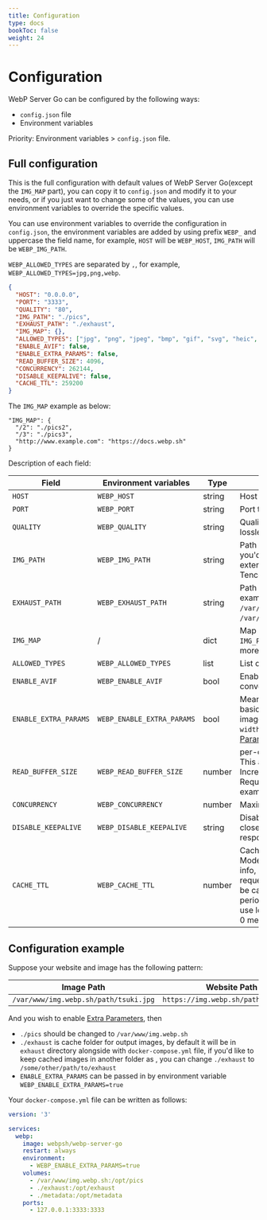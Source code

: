 ```yaml
---
title: Configuration
type: docs
bookToc: false
weight: 24
---
```


# Configuration

WebP Server Go can be configured by the following ways:

- `config.json` file
- Environment variables

Priority: Environment variables > `config.json` file.

## Full configuration

This is the full configuration with default values of WebP Server Go(except the `IMG_MAP` part), you can copy it to `config.json` and modify it to your needs, or if you just want to change some of the values, you can use environment variables to override the specific values.

You can use environment variables to override the configuration in `config.json`, the environment variables are added by using prefix `WEBP_` and uppercase the field name, for example, `HOST` will be `WEBP_HOST`, `IMG_PATH` will be `WEBP_IMG_PATH`.

`WEBP_ALLOWED_TYPES` are separated by `,`, for example, `WEBP_ALLOWED_TYPES=jpg,png,webp`.

```json
{
  "HOST": "0.0.0.0",
  "PORT": "3333",
  "QUALITY": "80",
  "IMG_PATH": "./pics",
  "EXHAUST_PATH": "./exhaust",
  "IMG_MAP": {},
  "ALLOWED_TYPES": ["jpg", "png", "jpeg", "bmp", "gif", "svg", "heic", "nef", "webp"],
  "ENABLE_AVIF": false,
  "ENABLE_EXTRA_PARAMS": false,
  "READ_BUFFER_SIZE": 4096,
  "CONCURRENCY": 262144,
  "DISABLE_KEEPALIVE": false,
  "CACHE_TTL": 259200
}
```

The `IMG_MAP` example as below:

```
"IMG_MAP": {
  "/2": "./pics2",
  "/3": "./pics3",
  "http://www.example.com": "https://docs.webp.sh"
}
```

Description of each field:

| Field                 | Environment variables      | Type   | Description                                                                                                                                                                                                                   |
| --------------------- | -------------------------- | ------ | ----------------------------------------------------------------------------------------------------------------------------------------------------------------------------------------------------------------------------- |
| `HOST`                | `WEBP_HOST`                | string | Host to listen on                                                                                                                                                                                                             |
| `PORT`                | `WEBP_PORT`                | string | Port to listen on                                                                                                                                                                                                             |
| `QUALITY`             | `WEBP_QUALITY`             | string | Quality of image, from 0 to 100, 100 means lossless conversion.                                                                                                                                                               |
| `IMG_PATH`            | `WEBP_IMG_PATH`            | string | Path to the image directory(of original images), if you'd like to use a remote backend(such as external Nginx served static site, Aliyun OSS or Tencent COS), please refer to [Remote Backend](REMOTE_BACKEND.md).            |
| `EXHAUST_PATH`        | `WEBP_EXHAUST_PATH`        | string | Path to the cache directory(of WebP images), for example, with `EXHAUST_PATH` set to `/var/cache/webp`, your `webp` image will be saved at `/var/cache/webp/pics/tsuki.jpg.1582558990.webp`.                                  |
| `IMG_MAP`             | /                          | dict   | Map of URI/Host to image, if this is present then `IMG_PATH` and `EXHAUST_PATH` will be ignored, see more on [MultiPath](http://localhost:1313/usage/multipath/) page                                                         |
| `ALLOWED_TYPES`       | `WEBP_ALLOWED_TYPES`       | list   | List of allowed image types                                                                                                                                                                                                   |
| `ENABLE_AVIF`         | `WEBP_ENABLE_AVIF`         | bool   | Enable AVIF support,it’s disabled by default as converting images to AVIF is CPU consuming.                                                                                                                                   |
| `ENABLE_EXTRA_PARAMS` | `WEBP_ENABLE_EXTRA_PARAMS` | bool   | Means whether to enable Extra Parameters, basically it allows you to do some transform on images like `https://img.webp.sh/path/tsuki.jpg?width=20`, you can find more info on [Extra Parameters](/usage/extra-params/) page. |
| `READ_BUFFER_SIZE`    | `WEBP_READ_BUFFER_SIZE`    | number | per-connection buffer size for requests’ reading. This also limits the maximum header size. Increase this buffer if your clients send multi-KB RequestURIs and/or multi-KB headers (for example, BIG cookies).                |
| `CONCURRENCY`         | `WEBP_CONCURRENCY`         | number | Maximum number of concurrent connections                                                                                                                                                                                      |
| `DISABLE_KEEPALIVE`   | `WEBP_DISABLE_KEEPALIVE`   | string | Disable keep-alive connections, the server will close incoming connections after sending the first response to the client                                                                                                     |
| `CACHE_TTL`   | `WEBP_CACHE_TTL`   | number | Cache TTL(minutes) for Remote Backends(Proxy Mode), we use `HEAD` request to get remote image info, so your backend needs to support `HEAD` request, after first successfuly `HEAD` request, it will be cached for `CACHE_TTL` minutes, during that period, we will not send `HEAD` request again and use local cache for rendering. Setting this value to 0 means cache forever.                                                                                                   |

## Configuration example

Suppose your website and image has the following pattern:

| Image Path                            | Website Path                         |
| ------------------------------------- | ------------------------------------ |
| `/var/www/img.webp.sh/path/tsuki.jpg` | `https://img.webp.sh/path/tsuki.jpg` |

And you wish to enable [Extra Parameters](/usage/extra-params/), then

- `./pics` should be changed to `/var/www/img.webp.sh`
- `./exhaust` is cache folder for output images, by default it will be in `exhaust` directory alongside with `docker-compose.yml` file, if you'd like to keep cached images in another folder as , you can change `./exhaust` to `/some/other/path/to/exhaust`
- `ENABLE_EXTRA_PARAMS` can be passed in by environment variable `WEBP_ENABLE_EXTRA_PARAMS=true`

Your `docker-compose.yml` file can be written as follows:

```yaml
version: '3'

services:
  webp:
    image: webpsh/webp-server-go
    restart: always
    environment:
      - WEBP_ENABLE_EXTRA_PARAMS=true
    volumes:
      - /var/www/img.webp.sh:/opt/pics
      - ./exhaust:/opt/exhaust
      - ./metadata:/opt/metadata
    ports:
      - 127.0.0.1:3333:3333
```
